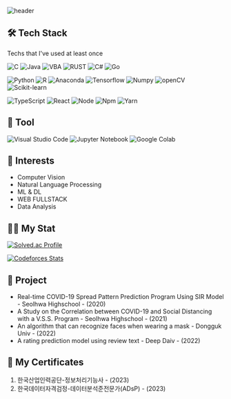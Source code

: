![header](https://capsule-render.vercel.app/api?type=waving&color=timeGradient&height=300&section=header&text=Ko%20TaeHyeon&fontSize=90)

<h2> 🛠 Tech Stack </h2>
<p>Techs that I've used at least once</p>

<p>
  
  ![C](https://img.shields.io/badge/c-%2300599C.svg?style=for-the-badge&logo=c&logoColor=white)
  ![Java](https://img.shields.io/badge/java-%23007396.svg?style=for-the-badge&logo=Java&logoColor=white)
  ![VBA](https://img.shields.io/badge/vba-%23AC86BA.svg?style=for-the-badge&logo=visualbasic&logoColor=white)
  ![RUST](https://img.shields.io/badge/rust-%23E86B00.svg?style=for-the-badge&logo=rust&logoColor=white)
  ![C#](https://img.shields.io/badge/c%23-%236F1C7B.svg?style=for-the-badge&logo=c-sharp&logoColor=white)
  ![Go](https://img.shields.io/badge/go-%23007D9C.svg?style=for-the-badge&logo=go&logoColor=white)
  
</p>
<p>
  
  ![Python](https://img.shields.io/badge/python-3670A0?style=for-the-badge&logo=python&logoColor=ffdd54)
  ![R](https://img.shields.io/badge/r-%23276DC3.svg?style=for-the-badge&logo=r&logoColor=white)
  ![Anaconda](https://img.shields.io/badge/anaconda-%2344A833.svg?style=for-the-badge&logo=anaconda&logoColor=white)
  ![Tensorflow](https://img.shields.io/badge/tensorflow-%23FF6F00.svg?style=for-the-badge&logo=tensorflow&logoColor=white)
  ![Numpy](https://img.shields.io/badge/numpy-%23013243.svg?style=for-the-badge&logo=numpy&logoColor=white)
  ![openCV](https://img.shields.io/badge/opencv-%235C3EE8.svg?style=for-the-badge&logo=opencv&logoColor=white)
  ![Scikit-learn](https://img.shields.io/badge/scikit-%23F7931E.svg?style=for-the-badge&logo=scikit-learn&logoColor=white)

</p>

<p>
  
  ![TypeScript](https://img.shields.io/badge/typescript-%23007ACC.svg?style=for-the-badge&logo=typescript&logoColor=white)
  ![React](https://img.shields.io/badge/react-%2320232a.svg?style=for-the-badge&logo=react&logoColor=%2361DAFB)
  ![Node](https://img.shields.io/badge/node-%23339933.svg?style=for-the-badge&logo=node.js&logoColor=white)
  ![Npm](https://img.shields.io/badge/npm-%23CB3837.svg?style=for-the-badge&logo=npm&logoColor=white)
  ![Yarn](https://img.shields.io/badge/yarn-%232C8EBB.svg?style=for-the-badge&logo=yarn&logoColor=white)
  
</p>


## 🔧 **Tool**
![Visual Studio Code](https://img.shields.io/badge/Visual%20Studio%20Code-0078d7.svg?style=for-the-badge&logo=visual-studio-code&logoColor=white)
![Jupyter Notebook](https://img.shields.io/badge/jupyter-%23FA0F00.svg?style=for-the-badge&logo=jupyter&logoColor=white)
![Google Colab](https://img.shields.io/badge/colab-%23F9AB00.svg?style=for-the-badge&logo=google-colab&logoColor=white)

## 👀 **Interests**
<ul>
  <li>Computer Vision</li>
  <li>Natural Language Processing</li>
  <li>ML & DL</li>
  <li>WEB FULLSTACK</li>
  <li>Data Analysis</li>
</ul>

## 🧑‍💻 **My Stat**
[![Solved.ac Profile](http://mazassumnida.wtf/api/v2/generate_badge?boj=lamiro3)](https://solved.ac/lamiro3/)

[![Codeforces Stats](https://codeforces-readme-stats.vercel.app/api/card?username=lamiro3)](https://codeforces.com/profile/lamiro3)

## 📄 **Project**
<ul>
  <li>Real-time COVID-19 Spread Pattern Prediction Program Using SIR Model - Seolhwa Highschool - (2020)</li>
  <li>A Study on the Correlation between COVID-19 and Social Distancing with a V.S.S. Program - Seolhwa Highschool - (2021)</li>
  <li>An algorithm that can recognize faces when wearing a mask - Dongguk Univ - (2022)</li>
  <li>A rating prediction model using review text - Deep Daiv - (2022)</li>
</ul>

## 📜 **My Certificates**
<ol>
  <li>한국산업인력공단-정보처리기능사 - (2023)</li>
  <li>한국데이터자격검정-데이터분석준전문가(ADsP) - (2023)</li>
</ol>
